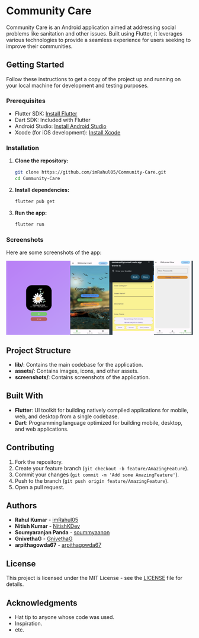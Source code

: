 # Community Care

Community Care is an Android application aimed at addressing social problems like sanitation and other issues. Built using Flutter, it leverages various technologies to provide a seamless experience for users seeking to improve their communities.

## Getting Started

Follow these instructions to get a copy of the project up and running on your local machine for development and testing purposes.

### Prerequisites

- Flutter SDK: [Install Flutter](https://flutter.dev/docs/get-started/install)
- Dart SDK: Included with Flutter
- Android Studio: [Install Android Studio](https://developer.android.com/studio)
- Xcode (for iOS development): [Install Xcode](https://developer.apple.com/xcode/)

### Installation

1. **Clone the repository:**
    ```bash
    git clone https://github.com/imRahul05/Community-Care.git
    cd Community-Care
    ```

2. **Install dependencies:**
    ```bash
    flutter pub get
    ```

3. **Run the app:**
    ```bash
    flutter run
    ```

### Screenshots

Here are some screenshots of the app:


<div style="display: flex; flex-direction: row;">
    <img src="screenshots/1.png" alt="Screenshot 1" width="300" height="200"/>
    <img src="screenshots/2.png" alt="Screenshot 2" width="300" height="200"/>
    <img src="screenshots/3.png" alt="Screenshot 3" width="300" height="200"/>
    <img src="screenshots/4.png" alt="Screenshot 4" width="300" height="200"/>
</div>

## Project Structure

- **lib/**: Contains the main codebase for the application.
- **assets/**: Contains images, icons, and other assets.
- **screenshots/**: Contains screenshots of the application.

## Built With

- **Flutter**: UI toolkit for building natively compiled applications for mobile, web, and desktop from a single codebase.
- **Dart**: Programming language optimized for building mobile, desktop, and web applications.

## Contributing

1. Fork the repository.
2. Create your feature branch (`git checkout -b feature/AmazingFeature`).
3. Commit your changes (`git commit -m 'Add some AmazingFeature'`).
4. Push to the branch (`git push origin feature/AmazingFeature`).
5. Open a pull request.

## Authors

- **Rahul Kumar**  - [imRahul05](https://github.com/imRahul05)
- **Nitish Kumar**  - [NitishKDev](https://github.com/NitishKDev)
- **Soumyaranjan Panda**  - [soummyaanon](https://github.com/soummyaanon)
- **GnivethaG**  - [GnivethaG](https://github.com/GnivethaG)
- **arpithagowda67**  - [arpithagowda67](https://github.com/arpithagowda67)


## License

This project is licensed under the MIT License - see the [LICENSE](LICENSE) file for details.

## Acknowledgments

- Hat tip to anyone whose code was used.
- Inspiration.
- etc.